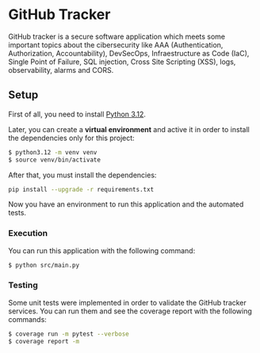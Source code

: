 # GitHub Tracker

GitHub tracker is a secure software application which meets some important topics about the cibersecurity like AAA (Authentication, Authorization, Accountability), DevSecOps, Infraestructure as Code (IaC), Single Point of Failure, SQL injection, Cross Site Scripting (XSS), logs, observability, alarms and CORS.

## Setup

First of all, you need to install [Python 3.12](https://www.python.org).

Later, you can create a **virtual environment** and active it in order to install the dependencies only for this project:

```bash
$ python3.12 -m venv venv
$ source venv/bin/activate
```

After that, you must install the dependencies:

```bash
pip install --upgrade -r requirements.txt
```

Now you have an environment to run this application and the automated tests.

### Execution

You can run this application with the following command:

```bash
$ python src/main.py
```

### Testing

Some unit tests were implemented in order to validate the GitHub tracker services. You can run them and see the coverage report with the following commands:

```bash
$ coverage run -m pytest --verbose
$ coverage report -m
```
